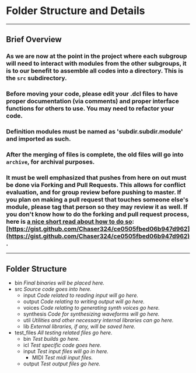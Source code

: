 # Folder Structure and Details
----
## Brief Overview
### As we are now at the point in the project where each subgroup will need to interact with modules from the other subgroups, it is to our benefit to assemble all codes into a directory. This is the `src` subdirectory.
### Before moving your code, please edit your .dcl files to have proper documentation (via comments) and proper interface functions for others to use. You may need to refactor your code.
### Definition modules must be named as 'subdir.subdir.module' and imported as such.
### After the merging of files is complete, the old files will go into `archive`, for archival purposes.
### It must be **well emphasized** that pushes from here on out must be done via **Forking and Pull Requests**. This allows for conflict evaluation, and for group review before pushing to master. If you plan on making a pull request that touches someone else's module, please tag that person so they may review it as well. If you don't know how to do the forking and pull request process, here is [a nice short read about how to do so](https://gist.github.com/Chaser324/ce0505fbed06b947d962): [https://gist.github.com/Chaser324/ce0505fbed06b947d962](https://gist.github.com/Chaser324/ce0505fbed06b947d962).
----
## Folder Structure
- bin *Final binaries will be placed here.*
- src *Source code goes into here.*
  - input *Code related to reading input will go here.*
  - output *Code relating to writing output will go here.*
  - voices *Code relating to generating synth voices go here.*
  - synthesis *Code for synthesizing waveforms will go here.*
  - util *Utilities and other necessary internal libraries can go here.*
  - lib *External libraries, if any, will be saved here.*
- test_files *All testing related files go here.*
  - bin *Test builds go here.*
  - icl *Test specific code goes here.*
  - input *Test input files will go in here.*
    - MIDI *Test midi input files.*
  - output *Test output files go here.*